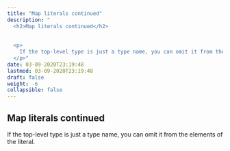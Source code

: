 ```yaml
---
title: "Map literals continued"
description: "
  <h2>Map literals continued</h2>
  
  
  <p>
    If the top-level type is just a type name, you can omit it from the elements of the literal.
  </p>"
date: 03-09-2020T23:19:48
lastmod: 03-09-2020T23:19:48
draft: false
weight: -6
collapsible: false
---
```


  <h2>Map literals continued</h2>
  
  
  <p>
    If the top-level type is just a type name, you can omit it from the elements of the literal.
  </p>
  

	
		
	


                                                